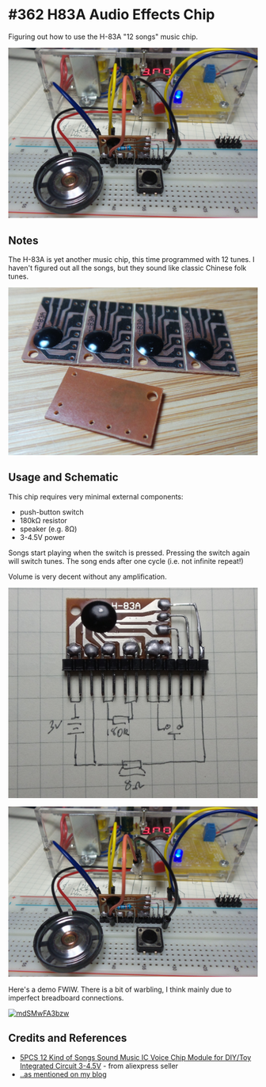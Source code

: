 # #362 H83A Audio Effects Chip

Figuring out how to use the H-83A "12 songs" music chip.

![Build](./assets/H83A_build.jpg?raw=true)

## Notes

The H-83A is yet another music chip, this time programmed with 12 tunes.
I haven't figured out all the songs, but they sound like classic Chinese folk tunes.

![H83A_chip](./assets/H83A_chip.jpg?raw=true)

## Usage and Schematic

This chip requires very minimal external components:

* push-button switch
* 180kΩ resistor
* speaker (e.g. 8Ω)
* 3-4.5V power

Songs start playing when the switch is pressed. Pressing the switch again will switch tunes.
The song ends after one cycle (i.e. not infinite repeat!)

Volume is very decent without any amplification.

![Schematic](./assets/H83A_schematic.jpg?raw=true)

![Build](./assets/H83A_build.jpg?raw=true)

Here's a demo FWIW. There is a bit of warbling, I think mainly due to imperfect breadboard connections.

[![mdSMwFA3bzw](https://img.youtube.com/vi/mdSMwFA3bzw/0.jpg)](https://www.youtube.com/watch?v=mdSMwFA3bzw)

## Credits and References

* [5PCS 12 Kind of Songs Sound Music IC Voice Chip Module for DIY/Toy Integrated Circuit 3-4.5V](https://www.aliexpress.com/item/5PCS-12-Kind-of-Sound-Music-IC-Voice-Chip-Module-for-DIY-Toy-Integrated-Circuit-3/32658454214.html) - from aliexpress seller
* [..as mentioned on my blog](https://blog.tardate.com/2017/12/leap362-h-83a-12-song-music-chip.html)
